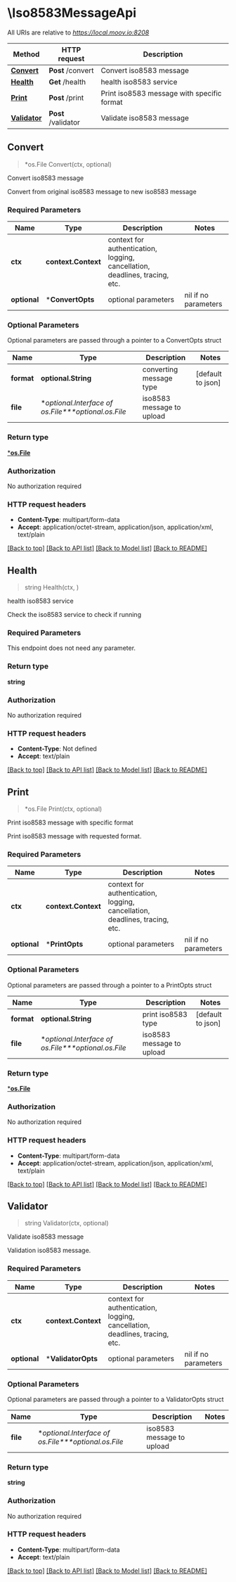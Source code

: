 # \Iso8583MessageApi

All URIs are relative to *https://local.moov.io:8208*

Method | HTTP request | Description
------------- | ------------- | -------------
[**Convert**](Iso8583MessageApi.md#Convert) | **Post** /convert | Convert iso8583 message
[**Health**](Iso8583MessageApi.md#Health) | **Get** /health | health iso8583 service
[**Print**](Iso8583MessageApi.md#Print) | **Post** /print | Print iso8583 message with specific format
[**Validator**](Iso8583MessageApi.md#Validator) | **Post** /validator | Validate iso8583 message



## Convert

> *os.File Convert(ctx, optional)

Convert iso8583 message

Convert from original iso8583 message to new iso8583 message

### Required Parameters


Name | Type | Description  | Notes
------------- | ------------- | ------------- | -------------
**ctx** | **context.Context** | context for authentication, logging, cancellation, deadlines, tracing, etc.
 **optional** | ***ConvertOpts** | optional parameters | nil if no parameters

### Optional Parameters

Optional parameters are passed through a pointer to a ConvertOpts struct


Name | Type | Description  | Notes
------------- | ------------- | ------------- | -------------
 **format** | **optional.String**| converting message type | [default to json]
 **file** | **optional.Interface of *os.File****optional.*os.File**| iso8583 message to upload | 

### Return type

[***os.File**](*os.File.md)

### Authorization

No authorization required

### HTTP request headers

- **Content-Type**: multipart/form-data
- **Accept**: application/octet-stream, application/json, application/xml, text/plain

[[Back to top]](#) [[Back to API list]](../README.md#documentation-for-api-endpoints)
[[Back to Model list]](../README.md#documentation-for-models)
[[Back to README]](../README.md)


## Health

> string Health(ctx, )

health iso8583 service

Check the iso8583 service to check if running

### Required Parameters

This endpoint does not need any parameter.

### Return type

**string**

### Authorization

No authorization required

### HTTP request headers

- **Content-Type**: Not defined
- **Accept**: text/plain

[[Back to top]](#) [[Back to API list]](../README.md#documentation-for-api-endpoints)
[[Back to Model list]](../README.md#documentation-for-models)
[[Back to README]](../README.md)


## Print

> *os.File Print(ctx, optional)

Print iso8583 message with specific format

Print iso8583 message with requested format.

### Required Parameters


Name | Type | Description  | Notes
------------- | ------------- | ------------- | -------------
**ctx** | **context.Context** | context for authentication, logging, cancellation, deadlines, tracing, etc.
 **optional** | ***PrintOpts** | optional parameters | nil if no parameters

### Optional Parameters

Optional parameters are passed through a pointer to a PrintOpts struct


Name | Type | Description  | Notes
------------- | ------------- | ------------- | -------------
 **format** | **optional.String**| print iso8583 type | [default to json]
 **file** | **optional.Interface of *os.File****optional.*os.File**| iso8583 message to upload | 

### Return type

[***os.File**](*os.File.md)

### Authorization

No authorization required

### HTTP request headers

- **Content-Type**: multipart/form-data
- **Accept**: application/octet-stream, application/json, application/xml, text/plain

[[Back to top]](#) [[Back to API list]](../README.md#documentation-for-api-endpoints)
[[Back to Model list]](../README.md#documentation-for-models)
[[Back to README]](../README.md)


## Validator

> string Validator(ctx, optional)

Validate iso8583 message

Validation iso8583 message.

### Required Parameters


Name | Type | Description  | Notes
------------- | ------------- | ------------- | -------------
**ctx** | **context.Context** | context for authentication, logging, cancellation, deadlines, tracing, etc.
 **optional** | ***ValidatorOpts** | optional parameters | nil if no parameters

### Optional Parameters

Optional parameters are passed through a pointer to a ValidatorOpts struct


Name | Type | Description  | Notes
------------- | ------------- | ------------- | -------------
 **file** | **optional.Interface of *os.File****optional.*os.File**| iso8583 message to upload | 

### Return type

**string**

### Authorization

No authorization required

### HTTP request headers

- **Content-Type**: multipart/form-data
- **Accept**: text/plain

[[Back to top]](#) [[Back to API list]](../README.md#documentation-for-api-endpoints)
[[Back to Model list]](../README.md#documentation-for-models)
[[Back to README]](../README.md)

